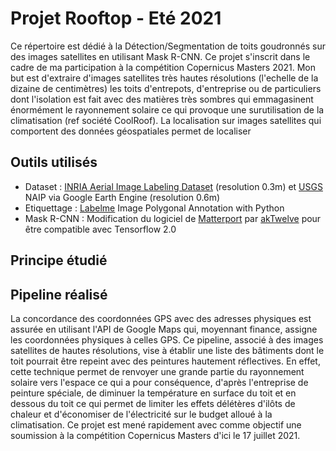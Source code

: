 # Projet Rooftop - Eté 2021
Ce répertoire est dédié à la Détection/Segmentation de toits goudronnés sur des images satellites en utilisant Mask R-CNN. Ce projet s'inscrit dans le cadre de ma participation à la compétition Copernicus Masters 2021. Mon but est d'extraire d'images satellites très hautes résolutions (l'echelle de la dizaine de centimètres) les toits d'entrepots, d'entreprise ou de particuliers dont l'isolation est fait avec des matières très sombres qui emmagasinent énormément le rayonnement solaire ce qui provoque une surutilisation de la climatisation (ref société CoolRoof). La localisation sur images satellites qui comportent des données géospatiales permet de localiser 

## Outils utilisés 

- Dataset : [INRIA Aerial Image Labeling Dataset](https://project.inria.fr/aerialimagelabeling/) (resolution 0.3m) et [USGS](https://earthexplorer.usgs.gov/) NAIP via Google Earth Engine (resolution 0.6m)
- Etiquettage : [Labelme](https://github.com/wkentaro/labelme) Image Polygonal Annotation with Python
- Mask R-CNN : Modification du logiciel de [Matterport](https://github.com/matterport/Mask_RCNN) par [akTwelve](https://github.com/akTwelve/Mask_RCNN) pour être compatible avec Tensorflow 2.0



## Principe étudié 


## Pipeline réalisé


La concordance des coordonnées GPS avec des adresses physiques est assurée en utilisant l'API de Google Maps qui, moyennant finance, assigne les coordonnées physiques à celles GPS. Ce pipeline, associé à des images satellites de hautes résolutions, vise à établir une liste des bâtiments dont le toit pourrait être repeint avec des peintures hautement réflectives. En effet, cette technique permet de renvoyer une grande partie du rayonnement solaire vers l'espace ce qui a pour conséquence, d'après l'entreprise de peinture spéciale, de diminuer la température en surface du toit et en dessous du toit ce qui permet de limiter les effets délétères d'ilôts de chaleur et d'économiser de l'électricité sur le budget alloué à la climatisation. Ce projet est mené rapidement avec comme objectif une soumission à la compétition Copernicus Masters d'ici le 17 juillet 2021. 
